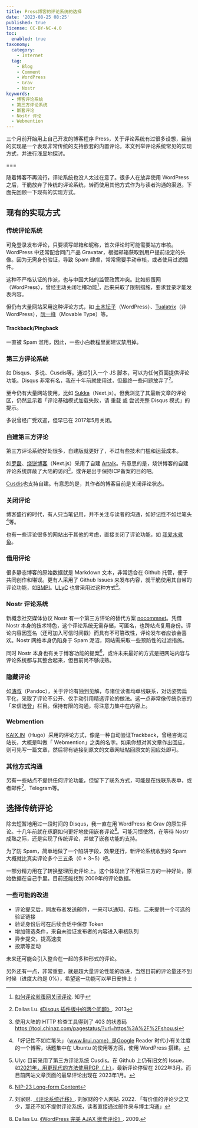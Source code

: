 ```yaml
---
title: Press博客的评论系统的选择
date: '2023-08-25 08:25'
published: true
license: CC-BY-NC-4.0
toc:
  enabled: true
taxonomy:
  category:
    - Internet
  tag:
    - Blog
    - Comment
    - WordPress
    - Grav
    - Nostr
keywords:
  - 博客评论系统
  - 第三方评论系统
  - 嵌套评论
  - Nostr 评论
  - Webmention
---
```


三个月前开始用上自己开发的博客程序 Press，关于评论系统有过很多设想，目前的实现是一个表现非常传统的支持嵌套的内置评论。本文列举评论系统常见的实现方式，并进行浅显地探讨。

===

随着博客不再流行，评论系统也没人太过在意了。很多人在放弃使用 WordPress 之后，干脆放弃了传统的评论系统，转而使用其他方式作为与读者沟通的渠道。下面先回顾一下现有的实现方式。

## 现有的实现方式

### 传统评论系统

可免登录发布评论，只要填写邮箱和昵称，首次评论时可能需要站方审核。WordPress 中还常配合同门产品 Gravatar，根据邮箱获取到用户提前设定的头像。因为无需身份验证，导致 Spam 肆虐，常常需要手动审核，或者使用过滤插件。

这种不严格认证的作派，也与中国大陆的监管政策冲突。比如煎蛋网（WordPress），曾经主动关闭吐槽功能[^jandan-close-comment]，后来采取了限制措施，要求登录才能发表内容。

但仍有大量网站采用这种评论方式，如 [土木坛子](https://tumutanzi.com)（WordPress）、[Tualatrix](https://imtx.me)（非 WordPress），[阮一峰](https://ruanyifeng.com)（Movable Type）等。

#### Trackback/Pingback

一直被 Spam 滥用，因此，一些小白教程里面建议禁用掉。

### 第三方评论系统

如 Disqus、多说、Cusdis等。通过引入一个 JS 脚本，可以为任何页面提供评论功能。Disqus 非常有名，我在十年前就使用过，但最终一些问题放弃了[^quit-disqus-2013]。

至今仍有大量网站使用，比如 [Sukka](https://blog.skk.moe)（Next.js）。但我浏览了其最新文章的评论区，仍然显示着「评论基础模式加载失败，请 重载 或 尝试完整 Disqus 模式」的提示。

多说曾经广受欢迎，但早已在 2017年5月关闭。

### 自建第三方评论

第三方评论系统好处很多，自建版就更好了，不过有些技术门槛和运营成本。

如[罗磊](https://luolei.org)、[烧饼博客](https://u.sb)（Next.js）采用了自建 [Artalk](https://artalk.js.org)。有意思的是，烧饼博客的自建评论系统屏蔽了大陆的访问[^note:shou-si-403]，或许是出于保持ICP备案的目的吧。

[Cusdis](https://cusdis.com/)也支持自建。有意思的是，其作者的博客目前是关闭评论状态。

### 关闭评论

博客盛行的时代，有人只当笔记用，并不关注与读者的沟通，如好记性不如烂笔头[^note:lan-bi-tou]等。

也有一些评论很多的网站出于其他的考虑，直接关闭了评论功能，如 [我爱水煮鱼](https://blog.wpjam.com)。

### 借用评论

很多静态博客的原始数据就是 Markdown 文本，非常适合在 Github 托管，便于共同创作和堪误。更有人采用了 Github Issues 来发布内容，就干脆使用其自带的评论功能，如[BMPI](https://www.bmpi.dev)。[ULyC](https://ulyc.github.io) 也曾采用过这种方式[^note:ulyc-github-issues]。

### Nostr 评论系统

新概念社交媒体协议 Nostr 有一个第三方评论的替代方案 [nocommnet](https://github.com/fiatjaf/nocomment)。凭借 Nostr 本身的技术特色，这个评论系统无需存储，可匿名，也跨站点复用身份。评论内容因签名（还可加入可信时间戳）而具有不可篡改性，评论发布者应该会喜欢。Nostr 网络本身仍陷身于 Spam 泥沼，网站需采取一些预防性的过滤措施。

同时 Nostr 本身也有关于博客功能的提案[^nostr-nip-23]，或许未来最好的方式是把网站内容与评论系统都与其整合起来，但目前尚不够成熟。

### 隐藏评论

如[涛叔](https://taoshu.in)（Pandoc），关于评论有独到见解，与诸位读者均单线联系，对话姿势扁平化，采取了评论不公开、仅手动引用精选评论的做法。这一点非常像传统杂志的「来信选登」栏目。保持有限的沟通，将注意力集中在内容上。

### Webmention

[KAIX.IN](https://kaix.in)（Hugo）采用的评论方式，像是一种自动验证Trackback，曾经咨询过站长，大概是叫做「 Webmention」之类的名字。如果你想对其文章作出回应，则可先写一篇文章，然后将有链接到原文的文章网址帖回原文的回应处即可。

### 其他方式沟通

另有一些站点不提供任何评论功能，但留下了联系方式，可能是在线联系表单，或者邮件[^liufacai]、Telegram等。

## 选择传统评论

除去短暂地用过一段时间的 Disqus，我一直在用 WordPress 和 Grav 的原生评论。十几年前就在琢磨如何更好地使用嵌套评论[^wordpress-ajax-comment]。可能习惯使然，在等待 Nostr 成熟之际，还是实现了传统评论，并做了嵌套功能的支持。

为了防 Spam，简单地做了一个陷阱字段，效果还行，新评论系统收到的 Spam 大概就比真实评论多个三五条（0 + 3~5）吧。

一部分精力用在了转换整理历史评论上。这个体现出了不用第三方的一种好处，原始数据在自己手里。目前还能找到 2009年的评论数据。

### 一些可能的改进

* 评论提交后，同发布者发送邮件，一来可以通知、存档，二来提供一个可选的验证链接
* 验证身份后可在后续会话中保存 Token
* 增加筛选条件，来自未验证发布者的内容进入审核队列
* 异步提交，提高速度
* 投票等互动

未来还可能会引入整合在一起的多种形式的评论。

另外还有一点，非常重要，就是超大量评论性能的改进，当然目前的评论量还不到时候（进度大约是 0%），希望这一功能可以早日安排上 :)

[^quit-disqus-2013]: Dallas Lu. [《Disqus 插件版中的两个问题》](https://dallas.lu/disqus-plug-in-version-two-questions/). 2013
[^nostr-nip-23]: [NIP-23 Long-form Content](https://github.com/nostr-protocol/nips/blob/master/23.md)
[^note:lan-bi-tou]: 「好记性不如烂笔头」（www.lirui.name）是Google Reader 时代小有关注度的一个博客，话题集中在 Ubuntu 的使用等方面，使用 WordPress 搭建。
[^note:shou-si-403]: 使用大陆的 HTTP 检查工具得到了 403 的状态码 <https://tool.chinaz.com/pagestatus/?url=https%3A%2F%2Fshou.si>
[^note:ulyc-github-issues]: Ulyc 目前采用了第三方评论系统 Cusdis。在 Github 上仍有旧文的 Issue，如[2021年，用更现代的方法使用PGP（上）](https://github.com/UlyC/UlyC.github.io/issues/3)，最新评论停留在 2022年3月。而目前网站文章页面的最早评论出现在 2023年1月。
[^jandan-close-comment]: [如何评论煎蛋网关闭评论](https://www.zhihu.com/question/332681487). 知乎
[^liufacai]: 刘家财. [《评论系统迁移》](https://liujiacai.net/blog/2022/10/29/byebye-disqus/). 刘家财的个人网站. 2022. 「有价值的评论少之又少，那还不如不提供评论系统，读者直接通过邮件来与博主沟通」
[^wordpress-ajax-comment]: Dallas Lu. [《WordPress 完美 AJAX 嵌套评论》](https://dallas.lu/wordpress-perfect-ajax-thread-comment/). 2009.